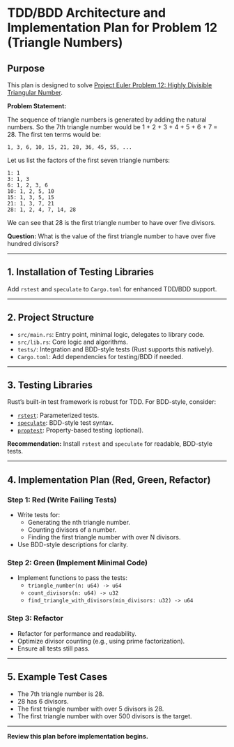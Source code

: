 # TDD/BDD Architecture and Implementation Plan for Problem 12 (Triangle Numbers)

## Purpose

This plan is designed to solve [Project Euler Problem 12: Highly Divisible Triangular Number](https://projecteuler.net/problem=12).

**Problem Statement:**

The sequence of triangle numbers is generated by adding the natural numbers. So the 7th triangle number would be 1 + 2 + 3 + 4 + 5 + 6 + 7 = 28. The first ten terms would be:

    1, 3, 6, 10, 15, 21, 28, 36, 45, 55, ...

Let us list the factors of the first seven triangle numbers:

    1: 1
    3: 1, 3
    6: 1, 2, 3, 6
    10: 1, 2, 5, 10
    15: 1, 3, 5, 15
    21: 1, 3, 7, 21
    28: 1, 2, 4, 7, 14, 28

We can see that 28 is the first triangle number to have over five divisors.

**Question:** What is the value of the first triangle number to have over five hundred divisors?

---

## 1. Installation of Testing Libraries

Add `rstest` and `speculate` to `Cargo.toml` for enhanced TDD/BDD support.

---

## 2. Project Structure

- `src/main.rs`: Entry point, minimal logic, delegates to library code.
- `src/lib.rs`: Core logic and algorithms.
- `tests/`: Integration and BDD-style tests (Rust supports this natively).
- `Cargo.toml`: Add dependencies for testing/BDD if needed.

---

## 3. Testing Libraries

Rust’s built-in test framework is robust for TDD. For BDD-style, consider:

- [`rstest`](https://crates.io/crates/rstest): Parameterized tests.
- [`speculate`](https://crates.io/crates/speculate): BDD-style test syntax.
- [`proptest`](https://crates.io/crates/proptest): Property-based testing (optional).

**Recommendation:** Install `rstest` and `speculate` for readable, BDD-style tests.

---

## 4. Implementation Plan (Red, Green, Refactor)

### Step 1: Red (Write Failing Tests)

- Write tests for:
  - Generating the nth triangle number.
  - Counting divisors of a number.
  - Finding the first triangle number with over N divisors.
- Use BDD-style descriptions for clarity.

### Step 2: Green (Implement Minimal Code)

- Implement functions to pass the tests:
  - `triangle_number(n: u64) -> u64`
  - `count_divisors(n: u64) -> u32`
  - `find_triangle_with_divisors(min_divisors: u32) -> u64`

### Step 3: Refactor

- Refactor for performance and readability.
- Optimize divisor counting (e.g., using prime factorization).
- Ensure all tests still pass.

---

## 5. Example Test Cases

- The 7th triangle number is 28.
- 28 has 6 divisors.
- The first triangle number with over 5 divisors is 28.
- The first triangle number with over 500 divisors is the target.

---

**Review this plan before implementation begins.**

